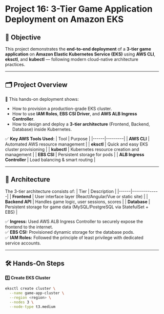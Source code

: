# Project 16: 3-Tier Game Application Deployment on Amazon EKS

## 📌 Objective

This project demonstrates the **end-to-end deployment** of a **3-tier game application** on **Amazon Elastic Kubernetes Service (EKS)** using **AWS CLI**, **eksctl**, and **kubectl** — following modern cloud-native architecture practices.

---

## 🗂️ Project Overview

🚀 This hands-on deployment shows:
- How to provision a production-grade EKS cluster.
- How to use **IAM Roles**, **EBS CSI Driver**, and **AWS ALB Ingress Controller**.
- How to design and deploy a **3-tier architecture** (Frontend, Backend, Database) inside Kubernetes.

✅ **Key AWS Tools Used:**
| Tool | Purpose |
|------|---------|
| **AWS CLI** | Automated AWS resource management |
| **eksctl** | Quick and easy EKS cluster provisioning |
| **kubectl** | Kubernetes resource creation and management |
| **EBS CSI** | Persistent storage for pods |
| **ALB Ingress Controller** | Load balancing & smart routing |

---

## 🧩 Architecture

The 3-tier architecture consists of:
| Tier | Description |
|------|--------------|
| **Frontend** | User interface layer (React/Angular/Vue or static site) |
| **Backend API** | Handles game logic, user sessions, scores |
| **Database** | Persistent storage for game data (MySQL/PostgreSQL via StatefulSet + EBS) |

✅ **Ingress:** Used AWS ALB Ingress Controller to securely expose the frontend to the internet.  
✅ **EBS CSI:** Provisioned dynamic storage for the database pods.  
✅ **IAM Roles:** Followed the principle of least privilege with dedicated service accounts.

---

## 🛠️ Hands-On Steps

**1️⃣ Create EKS Cluster**
```bash
eksctl create cluster \
  --name game-app-cluster \
  --region <region> \
  --nodes 3 \
  --node-type t3.medium


